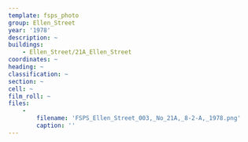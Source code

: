 ```yaml
---
template: fsps_photo
group: Ellen_Street
year: '1978'
description: ~
buildings:
    - Ellen_Street/21A_Ellen_Street
coordinates: ~
heading: ~
classification: ~
section: ~
cell: ~
film_roll: ~
files:
    -
        filename: 'FSPS_Ellen_Street_003,_No_21A,_8-2-A,_1978.png'
        caption: ''
---
```

